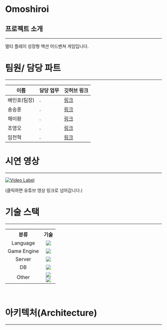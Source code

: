 # Omoshiroi

## 프로젝트 소개
---

멀티 플레이 성장형 액션 어드벤쳐 게임입니다.


# 팀원/ 담당 파트
---

|이름|담당 업무|깃허브 링크|
|------|---|---|
|배인호(팀장)|.|[링크](https://github.com/cutlake2000)|
|송승훈|.|[링크](https://github.com/DoDokang318)|
|채이환|.|[링크](https://github.com/Hwan007)|
|조영오|.|[링크](https://github.com/jyo217)|
|임전혁|.|[링크](https://github.com/yarogono)|


# 시연 영상
---

[![Video Label](http://img.youtube.com/vi/0nAEEoJmCOQ/0.jpg)](https://youtu.be/0nAEEoJmCOQ)

(클릭하면 유튜브 영상 링크로 넘어갑니다.)


# 기술 스택
---

<table>
	<tr>
		<th>분류</th>
		<th>기술</th>
	</tr>
	<tr align="center">
		<td>Language</td>
		<td><img src="https://img.shields.io/badge/CSharp-purple?style=for-the-badge&logo=csharp&logoColor="></td>
	</tr>
	<tr align="center">
		<td>Game Engine</td>
		<td><img src="https://img.shields.io/badge/Unity-black?style=for-the-badge&logo=unity&logoColor=white"></td>
	</tr>
	<tr align="center">
		<td>Server</td>
		<td><img src="https://img.shields.io/badge/ASP.NET Core-blue?style=for-the-badge&logo=.net&logoColor=white"></td>
	</tr>
	<tr align="center">
		<td>DB</td>
		<td><img src="https://img.shields.io/badge/MySQL-4479A1?style=for-the-badge&logo=MySQL&logoColor=white"></td>
	</tr>
	<tr align="center">
		<td>Other</td>
		<td><img src="https://img.shields.io/badge/Entity Framework Core-purple?style=for-the-badge"><br>
		    <img src="https://img.shields.io/badge/Nginx-green?style=for-the-badge&logo=nginx&logoColor=white">
		</td>
	</tr>
</table>

<br/>


# 아키텍처(Architecture)
---


